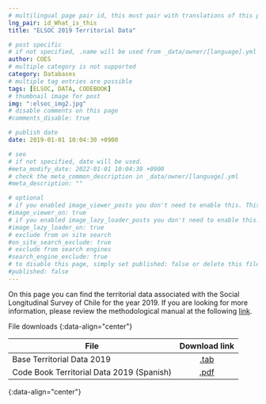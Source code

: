 ```yaml
---
# multilingual page pair id, this must pair with translations of this page. (This name must be unique)
lng_pair: id_What_is_this
title: "ELSOC 2019 Territorial Data"

# post specific
# if not specified, .name will be used from _data/owner/[language].yml
author: COES
# multiple category is not supported
category: Databases
# multiple tag entries are possible
tags: [ELSOC, DATA, CODEBOOK]
# thumbnail image for post
img: ":elsoc_img2.jpg"
# disable comments on this page
#comments_disable: true

# publish date
date: 2019-01-01 10:04:30 +0900

# seo
# if not specified, date will be used.
#meta_modify_date: 2022-01-01 10:04:30 +0900
# check the meta_common_description in _data/owner/[language].yml
#meta_description: ""

# optional
# if you enabled image_viewer_posts you don't need to enable this. This is only if image_viewer_posts = false
#image_viewer_on: true
# if you enabled image_lazy_loader_posts you don't need to enable this. This is only if image_lazy_loader_posts = false
#image_lazy_loader_on: true
# exclude from on site search
#on_site_search_exclude: true
# exclude from search engines
#search_engine_exclude: true
# to disable this page, simply set published: false or delete this file
#published: false
---
```

<!-- outline-start -->

On this page you can find the territorial data associated with the Social Longitudinal Survey of Chile for the year 2019. If you are looking for more information, please review the methodological manual at the following [link](https://coes.cl/encuesta-panel-methodological-manual-elsoc/).

 

File downloads
{:data-align="center"}
        

|File                 |   Download link                           |
| ------------------- | :---------------------------------------: |
| Base Territorial Data 2019    |[.tab](https://dataverse.harvard.edu/file.xhtml?fileId=5216990&version=1.0)                                        |
| Code Book Territorial Data 2019 (Spanish) |[.pdf](https://dataverse.harvard.edu/file.xhtml?fileId=5216989&version=1.0)              |
{:data-align="center"}
        





